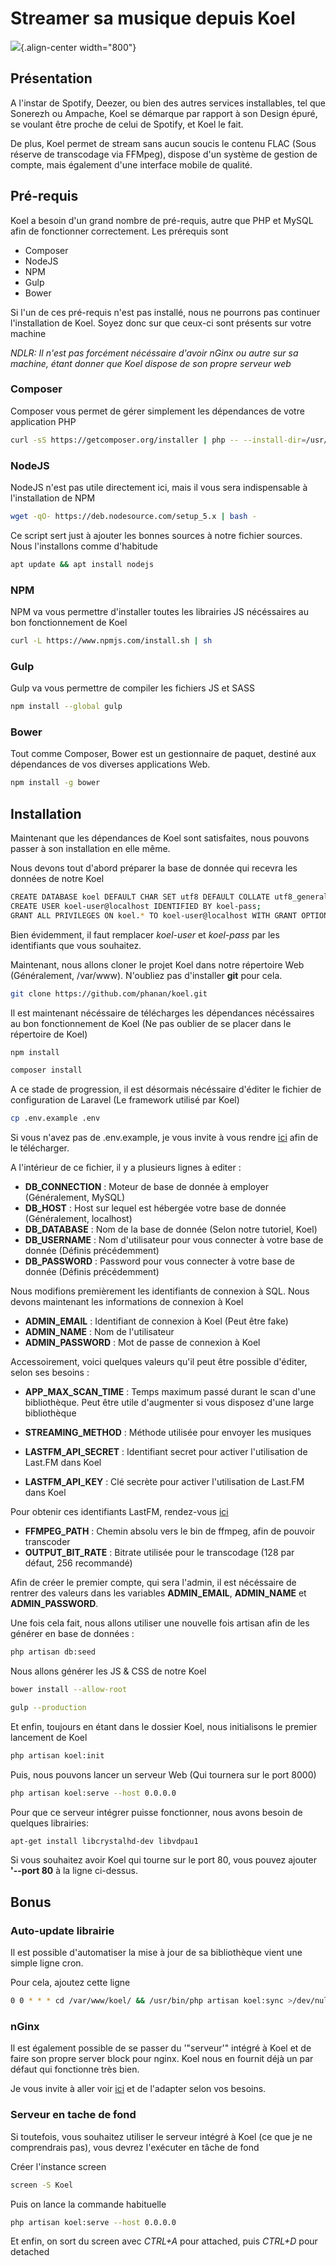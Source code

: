 # Streamer sa musique depuis Koel 
 
![](/koel.png){.align-center width="800"} 
 
## Présentation 
 
A l'instar de Spotify, Deezer, ou bien des autres services 
installables, tel que Sonerezh ou Ampache, Koel se démarque par rapport 
à son Design épuré, se voulant être proche de celui de Spotify, et Koel 
le fait. 
 
De plus, Koel permet de stream sans aucun soucis le contenu FLAC (Sous 
réserve de transcodage via FFMpeg), dispose d'un système de gestion de 
compte, mais également d'une interface mobile de qualité. 
 
## Pré-requis 
 
Koel a besoin d'un grand nombre de pré-requis, autre que PHP et MySQL 
afin de fonctionner correctement. Les prérequis sont 
 
-   Composer 
-   NodeJS 
-   NPM 
-   Gulp 
-   Bower 
 
Si l'un de ces pré-requis n'est pas installé, nous ne pourrons pas 
continuer l'installation de Koel. Soyez donc sur que ceux-ci sont 
présents sur votre machine 
 
*NDLR: Il n'est pas forcément nécéssaire d'avoir nGinx ou autre sur sa 
machine, étant donner que Koel dispose de son propre serveur web* 
 
### Composer 
 
Composer vous permet de gérer simplement les dépendances de votre 
application PHP 
 
``` bash 
curl -sS https://getcomposer.org/installer | php -- --install-dir=/usr/bin --filename=composer 
``` 
 
### NodeJS 
 
NodeJS n'est pas utile directement ici, mais il vous sera indispensable 
à l'installation de NPM 
 
``` bash 
wget -qO- https://deb.nodesource.com/setup_5.x | bash - 
``` 
 
Ce script sert just à ajouter les bonnes sources à notre fichier 
sources. Nous l'installons comme d'habitude 
 
``` bash 
apt update && apt install nodejs 
``` 
 
### NPM 
 
NPM va vous permettre d'installer toutes les librairies JS nécéssaires 
au bon fonctionnement de Koel 
 
``` bash 
curl -L https://www.npmjs.com/install.sh | sh 
``` 
 
### Gulp 
 
Gulp va vous permettre de compiler les fichiers JS et SASS 
 
``` bash 
npm install --global gulp 
``` 
 
### Bower 
 
Tout comme Composer, Bower est un gestionnaire de paquet, destiné aux 
dépendances de vos diverses applications Web. 
 
``` bash 
npm install -g bower 
``` 
 
## Installation 
 
Maintenant que les dépendances de Koel sont satisfaites, nous pouvons 
passer à son installation en elle même. 
 
Nous devons tout d'abord préparer la base de donnée qui recevra les 
données de notre Koel 
 
``` bash 
CREATE DATABASE koel DEFAULT CHAR SET utf8 DEFAULT COLLATE utf8_general_ci; 
CREATE USER koel-user@localhost IDENTIFIED BY koel-pass; 
GRANT ALL PRIVILEGES ON koel.* TO koel-user@localhost WITH GRANT OPTION; 
``` 
 
Bien évidemment, il faut remplacer *koel-user* et *koel-pass* par les 
identifiants que vous souhaitez. 
 
Maintenant, nous allons cloner le projet Koel dans notre répertoire Web 
(Généralement, /var/www). N'oubliez pas d'installer **git** pour cela. 
 
``` bash 
git clone https://github.com/phanan/koel.git 
``` 
 
Il est maintenant nécéssaire de télécharges les dépendances nécéssaires 
au bon fonctionnement de Koel (Ne pas oublier de se placer dans le 
répertoire de Koel) 
 
``` bash 
npm install 
``` 
 
``` bash 
composer install 
``` 
 
A ce stade de progression, il est désormais nécéssaire d'éditer le 
fichier de configuration de Laravel (Le framework utilisé par Koel) 
 
``` bash 
cp .env.example .env 
``` 
 
Si vous n'avez pas de .env.example, je vous invite à vous rendre 
[ici](https://github.com/phanan/koel/blob/master/.env.example) afin de 
le télécharger. 
 
A l'intérieur de ce fichier, il y a plusieurs lignes à editer : 
 
-   **DB_CONNECTION** : Moteur de base de donnée à employer 
    (Généralement, MySQL) 
-   **DB_HOST** : Host sur lequel est hébergée votre base de donnée 
    (Généralement, localhost) 
-   **DB_DATABASE** : Nom de la base de donnée (Selon notre tutoriel, 
    Koel) 
-   **DB_USERNAME** : Nom d'utilisateur pour vous connecter à votre 
    base de donnée (Définis précédemment) 
-   **DB_PASSWORD** : Password pour vous connecter à votre base de 
    donnée (Définis précédemment) 
 
Nous modifions premièrement les identifiants de connexion à SQL. Nous 
devons maintenant les informations de connexion à Koel 
 
-   **ADMIN_EMAIL** : Identifiant de connexion à Koel (Peut être fake) 
-   **ADMIN_NAME** : Nom de l'utilisateur 
-   **ADMIN_PASSWORD** : Mot de passe de connexion à Koel 
 
Accessoirement, voici quelques valeurs qu'il peut être possible 
d'éditer, selon ses besoins : 
 
-   **APP_MAX_SCAN_TIME** : Temps maximum passé durant le scan d'une 
    bibliothèque. Peut être utile d'augmenter si vous disposez d'une 
    large bibliothèque 
-   **STREAMING_METHOD** : Méthode utilisée pour envoyer les musiques 
 
-   **LASTFM_API_SECRET** : Identifiant secret pour activer 
    l'utilisation de Last.FM dans Koel 
-   **LASTFM_API_KEY** : Clé secrète pour activer l'utilisation de 
    Last.FM dans Koel 
 
Pour obtenir ces identifiants LastFM, rendez-vous 
[ici](http://www.last.fm/api/account/create) 
 
-   **FFMPEG_PATH** : Chemin absolu vers le bin de ffmpeg, afin de 
    pouvoir transcoder 
-   **OUTPUT_BIT_RATE** : Bitrate utilisée pour le transcodage (128 par 
    défaut, 256 recommandé) 
 
Afin de créer le premier compte, qui sera l'admin, il est nécéssaire de 
rentrer des valeurs dans les variables **ADMIN_EMAIL**, **ADMIN_NAME** 
et **ADMIN_PASSWORD**. 
 
Une fois cela fait, nous allons utiliser une nouvelle fois artisan afin 
de les générer en base de données : 
 
``` bash 
php artisan db:seed 
``` 
 
Nous allons générer les JS & CSS de notre Koel 
 
``` bash 
bower install --allow-root 
``` 
 
``` bash 
gulp --production 
``` 
 
Et enfin, toujours en étant dans le dossier Koel, nous initialisons le 
premier lancement de Koel 
 
``` bash 
php artisan koel:init 
``` 
 
Puis, nous pouvons lancer un serveur Web (Qui tournera sur le port 8000) 
 
``` bash 
php artisan koel:serve --host 0.0.0.0 
``` 
 
Pour que ce serveur intégrer puisse fonctionner, nous avons besoin de 
quelques librairies: 
 
``` bash 
apt-get install libcrystalhd-dev libvdpau1 
``` 
 
Si vous souhaitez avoir Koel qui tourne sur le port 80, vous pouvez 
ajouter **'--port 80** à la ligne ci-dessus. 
 
## Bonus 
 
### Auto-update librairie 
 
Il est possible d'automatiser la mise à jour de sa bibliothèque vient 
une simple ligne cron. 
 
Pour cela, ajoutez cette ligne 
 
``` bash 
0 0 * * * cd /var/www/koel/ && /usr/bin/php artisan koel:sync >/dev/null 2>&1 
``` 
 
### nGinx 
 
Il est également possible de se passer du '"serveur'" intégré à Koel et 
de faire son propre server block pour nginx. Koel nous en fournit déjà 
un par défaut qui fonctionne très bien. 
 
Je vous invite à aller voir 
[ici](https://github.com/phanan/koel/blob/2.0/nginx.conf.example) et de 
l'adapter selon vos besoins. 
 
### Serveur en tache de fond 
 
Si toutefois, vous souhaitez utiliser le serveur intégré à Koel (ce que 
je ne comprendrais pas), vous devrez l'exécuter en tâche de fond 
 
Créer l'instance screen 
 
``` bash 
screen -S Koel 
``` 
 
Puis on lance la commande habituelle 
 
``` bash 
php artisan koel:serve --host 0.0.0.0 
``` 
 
Et enfin, on sort du screen avec *CTRL+A* pour attached, puis *CTRL+D* 
pour detached 
